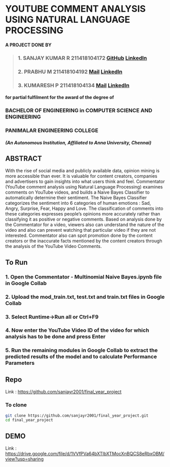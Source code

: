 # YOUTUBE COMMENT ANALYSIS USING NATURAL LANGUAGE PROCESSING

#### A PROJECT DONE BY  
> ### 1. SANJAY KUMAR R 211418104172 [GitHub](https://github.com/sanjayr2001) [LinkedIn](https://www.linkedin.com/in/sanjayr2001/)
> ### 2. PRABHU M       211418104192 [Mail](mailto:prabhumurugavel2000@gmail.com) [LinkedIn](https://www.linkedin.com/in/prabhu-m-383291223/)
> ### 3. KUMARESH P     211418104134 [Mail](mailto:kumareshp2001@gmail.com) [LinkedIn](https://www.linkedin.com/in/kumaresh-p-918911171/)

#### for partial fulfilment for the award of the degree of  
### BACHELOR OF ENGINEERING in COMPUTER SCIENCE AND ENGINEERING  
### PANIMALAR ENGINEERING COLLEGE
##### (An Autonomous Institution, Affiliated to Anna University, Chennai)  

## ABSTRACT
With the rise of social media and publicly available data, opinion mining is more accessible than ever. It is valuable for content creators, companies and advertisers to gain insights into what users think and feel. Commentator (YouTube comment analysis using Natural Language Processing) examines comments on YouTube videos, and builds a Naive Bayes Classifier to automatically determine their sentiment. The Naive Bayes Classifier categorizes the sentiment into 6 categories of human emotions : Sad, Angry, Surprise, Fear, Happy and Love. The classification of comments into these categories expresses people’s opinions more accurately rather than classifying it as positive or negative comments. Based on analysis done by the Commentator for a video, viewers also can understand the nature of the video and also can prevent watching that particular video if they are not interested. Commentator also can spot promotion done by the content creators or the inaccurate facts mentioned by the content creators through the analysis of the YouTube Video Comments.

## To Run

### 1. Open the Commentator - Multinomial Naive Bayes.ipynb file in Google Collab

### 2. Upload the mod_train.txt, test.txt and train.txt files in Google Collab

### 3. Select Runtime->Run all or Ctrl+F9

### 4. Now enter the YouTube Video ID of the video for which analysis has to be done and press Enter

### 5. Run the remaining modules in Google Collab to extract the predicted results of the model and to calculate Performance Parameters

## Repo
Link : https://github.com/sanjayr2001/final_year_project

### To clone

```bash
git clone https://github.com/sanjayr2001/final_year_project.git
cd final_year_project
```

## DEMO
Link : https://drive.google.com/file/d/1VVfPVa64bXTlbXTMocXnBQCS8eRbxOBM/view?usp=sharing

